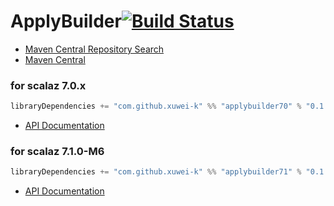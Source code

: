 # ApplyBuilder[![Build Status](https://secure.travis-ci.org/xuwei-k/applybuilder.png?branch=master)](http://travis-ci.org/xuwei-k/applybuilder)

- [Maven Central Repository Search](http://search.maven.org/#search%7Cga%7C1%7Cg%3A%22com.github.xuwei-k%22)
- [Maven Central](http://repo1.maven.org/maven2/com/github/xuwei-k/)

### for scalaz 7.0.x

```scala
libraryDependencies += "com.github.xuwei-k" %% "applybuilder70" % "0.1.2"
```

- [API Documentation](https://oss.sonatype.org/service/local/repositories/releases/archive/com/github/xuwei-k/applybuilder70_2.10/0.1.2/applybuilder70_2.10-0.1.2-javadoc.jar/!/index.html)

### for scalaz 7.1.0-M6

```scala
libraryDependencies += "com.github.xuwei-k" %% "applybuilder71" % "0.1.2"
```

- [API Documentation](https://oss.sonatype.org/service/local/repositories/releases/archive/com/github/xuwei-k/applybuilder71_2.10/0.1.2/applybuilder71_2.10-0.1.2-javadoc.jar/!/index.html)

